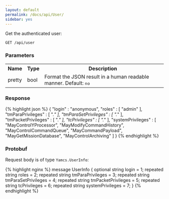 ```yaml
---
layout: default
permalink: /docs/api/User/
sidebar: yes
---
```


Get the authenticated user:

    GET /api/user


### Parameters

<table class="inline">
  <tr>
    <th>Name</th>
    <th>Type</th>
    <th>Description</th>
  </tr>
  <tr>
    <td class="code">pretty</td>
    <td class="code">bool</td>
    <td>Format the JSON result in a human readable manner. Default: <tt>no</tt></td>
  </tr>
</table>

### Response

{% highlight json %}
{
  "login" : "anonymous",
  "roles" : [ "admin" ],
  "tmParaPrivileges" : [ ".*" ],
  "tmParaSetPrivileges" : [ ".*" ],
  "tmPacketPrivileges" : [ ".*" ],
  "tcPrivileges" : [ ".*" ],
  "systemPrivileges" : [ "MayControlYProcessor", "MayModifyCommandHistory", "MayControlCommandQueue", "MayCommandPayload", "MayGetMissionDatabase", "MayControlArchiving" ]
}
{% endhighlight %}

### Protobuf

Request body is of type `Yamcs.UserInfo`:

{% highlight nginx %}
message UserInfo {
  optional string login = 1;
  repeated string roles = 2;
  repeated string tmParaPrivileges = 3;
  repeated string tmParaSetPrivileges = 4;
  repeated string tmPacketPrivileges = 5;
  repeated string tcPrivileges = 6;
  repeated string systemPrivileges = 7;
}
{% endhighlight %}

